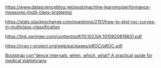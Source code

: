 https://www.datascienceblog.net/post/machine-learning/performance-measures-multi-class-problems/  

https://stats.stackexchange.com/questions/2151/how-to-plot-roc-curves-in-multiclass-classification 

https://link.springer.com/content/pdf/10.1023/A:1010920819831.pdf 

https://cran.r-project.org/web/packages/pROC/pROC.pdf 

[Bootstrap con"dence intervals: when, which, what?
A practical guide for medical statisticians](https://www.tau.ac.il/~saharon/Boot/10.1.1.133.8405.pdf) 
